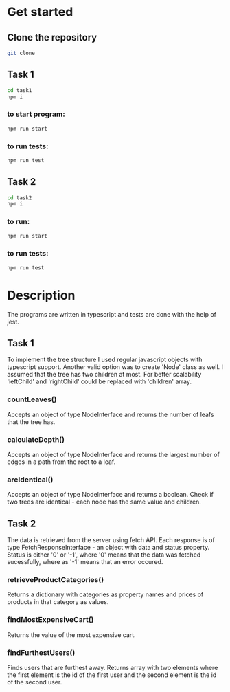 # Get started

## Clone the repository

```bash
git clone
```

## Task 1

```bash
cd task1
npm i
```

### to start program:

```bash
npm run start
```

### to run tests:

```bash
npm run test
```

## Task 2

```bash
cd task2
npm i
```

### to run:

```bash
npm run start
```

### to run tests:

```bash
npm run test
```

# Description

The programs are written in typescript and tests are done with the help of jest.

## Task 1

To implement the tree structure I used regular javascript objects with typescript support.
Another valid option was to create 'Node' class as well.
I assumed that the tree has two children at most. For better scalability 'leftChild' and 'rightChild' could be replaced with 'children' array.

### countLeaves()

Accepts an object of type NodeInterface and returns the number of leafs that the tree has.

### calculateDepth()

Accepts an object of type NodeInterface and returns the largest number of edges in a path from the root to a leaf.

### areIdentical()

Accepts an object of type NodeInterface and returns a boolean. Check if two trees are identical - each node has the same value and children.

## Task 2

The data is retrieved from the server using fetch API.
Each response is of type FetchResponseInterface - an object with data and status property.
Status is either '0' or '-1', where '0' means that the data was fetched sucessfully, where as '-1' means that an error occured.

### retrieveProductCategories()

Returns a dictionary with categories as property names and prices of products in that category as values.

### findMostExpensiveCart()

Returns the value of the most expensive cart.

### findFurthestUsers()

Finds users that are furthest away. Returns array with two elements where the first element is the id of the first user and the second element is the id of the second user.
